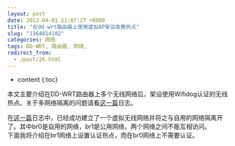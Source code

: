```yaml
---
layout: post
date: 2013-04-01 21:07:27 +0800
title: "在dd-wrt路由器上使用虚拟AP架设收费热点"
slug: "1364814102"
categories: 网络
tags: DD-WRT, 路由器, 网络,
redirect_from:
  - /post/26.html
---
```

* content
{:toc}

本文主要介绍在DD-WRT路由器上多个无线网络后，架设使用Wifidog认证的无线热点。关于多网络隔离的问题请看[这一篇](2013/02/25/1361761969/)日志。  
<!--more-->
在[这一篇](2013/02/25/1361761969/)日志中，已经成功建立了一个虚拟无线网络并将之与自用的网络隔离开了。其中br0是自用的网络，br1是公用网络，两个网络之间不能互相访问。  
下面我将介绍在br1网络上设置认证热点，而在br0网络上不需要认证。
